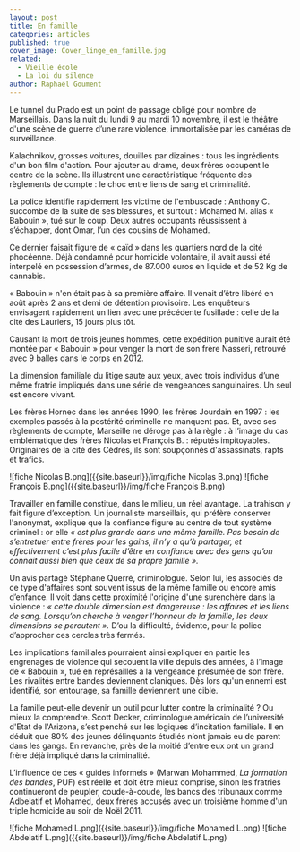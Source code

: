```yaml
---
layout: post
title: En famille
categories: articles
published: true
cover_image: Cover_linge_en_famille.jpg
related: 
  - Vieille école
  - La loi du silence
author: Raphaël Goument
---
```








Le tunnel du Prado est un point de passage obligé pour nombre de Marseillais. Dans la nuit du lundi 9 au mardi 10 novembre, il est le théâtre d'une scène de guerre d’une rare violence, immortalisée par les caméras de surveillance.

Kalachnikov, grosses voitures, douilles par dizaines : tous les ingrédients d'un bon film d'action. Pour ajouter au drame, deux frères occupent le centre de la scène. Ils illustrent une caractéristique fréquente des règlements de compte : le choc entre liens de sang et criminalité. 

La police identifie rapidement les victime de l'embuscade : Anthony C. succombe de la suite de ses blessures, et surtout : Mohamed M. alias « Babouin », tué sur le coup. Deux autres occupants réussissent à s’échapper, dont Omar, l’un des cousins de Mohamed.  

Ce dernier faisait figure de « caïd » dans les quartiers nord de la cité phocéenne. Déjà condamné pour homicide volontaire, il avait aussi été interpelé en possession d’armes, de 87.000 euros en liquide et de 52 Kg de cannabis. 

« Babouin » n'en était pas à sa première affaire. Il venait d’être libéré en août après 2 ans et demi de détention provisoire. Les enquêteurs envisagent rapidement un lien avec une précédente fusillade : celle de la cité des Lauriers, 15 jours plus tôt. 

Causant la mort de trois jeunes hommes, cette expédition punitive aurait été montée par    « Babouin » pour venger la mort de son frère Nasseri, retrouvé avec 9 balles dans le corps en 2012. 

La dimension familiale du litige saute aux yeux, avec trois individus d’une même fratrie impliqués dans une série de vengeances sanguinaires. Un seul est encore vivant. 

Les frères Hornec dans les années 1990, les frères Jourdain en 1997 : les exemples passés à la postérité criminelle ne manquent pas. Et, avec ses règlements de compte, Marseille ne déroge pas à la règle : à l’image du cas emblématique des frères Nicolas et François B. : réputés impitoyables. Originaires de la cité des Cèdres, ils sont soupçonnés d'assassinats, rapts et trafics. 

![fiche Nicolas B.png]({{site.baseurl}}/img/fiche Nicolas B.png)
![fiche François B.png]({{site.baseurl}}/img/fiche François B.png)


Travailler en famille constitue, dans le milieu, un réel avantage. La trahison y fait figure d’exception. Un journaliste marseillais, qui préfère conserver l'anonymat, explique que la confiance figure au centre de tout système criminel : or elle _« est plus grande dans une même famille. Pas besoin de s’entretuer entre frères pour les gains, il n’y a qu’à partager, et effectivement c’est plus facile d’être en confiance avec des gens qu’on connait aussi bien que ceux de sa propre famille »._

Un avis partagé Stéphane Querré, criminologue. Selon lui, les associés de ce type d'affaires sont souvent issus de la même famille ou encore amis d’enfance. Il voit dans cette proximité l'origine d'une surenchère dans la violence : _« cette double dimension est dangereuse : les affaires et les liens de sang. Lorsqu’on cherche à venger l’honneur de la famille, les deux dimensions se percutent »._ D’ou la difficulté, évidente, pour la police d’approcher ces cercles très fermés. 

Les implications familiales pourraient ainsi expliquer en partie les engrenages de violence qui secouent la ville depuis des années, à l’image de « Babouin », tué en représailles à la vengeance présumée de son frère. Les rivalités entre bandes deviennent claniques. Dès lors qu'un ennemi est identifié, son entourage, sa famille deviennent une cible.

La famille peut-elle devenir un outil pour lutter contre la criminalité ? Ou mieux la comprendre. Scott Decker, criminologue américain de l’université d'Etat de l'Arizona, s’est penché sur les logiques d’incitation familiale. Il en déduit que 80% des jeunes délinquants étudiés n’ont jamais eu de parent dans les gangs. En revanche, près de la moitié d’entre eux ont un grand frère déjà impliqué dans la criminalité. 

L’influence de ces « guides informels » (Marwan Mohammed, _La formation des bandes_, PUF) est réelle et doit être mieux comprise, sinon les fratries continueront de peupler, coude-à-coude, les bancs des tribunaux comme Adbelatif et Mohamed, deux frères accusés avec un troisième homme d'un triple homicide au soir de Noël 2011.
 

![fiche Mohamed L.png]({{site.baseurl}}/img/fiche Mohamed L.png)
![fiche Abdelatif L.png]({{site.baseurl}}/img/fiche Abdelatif L.png)
